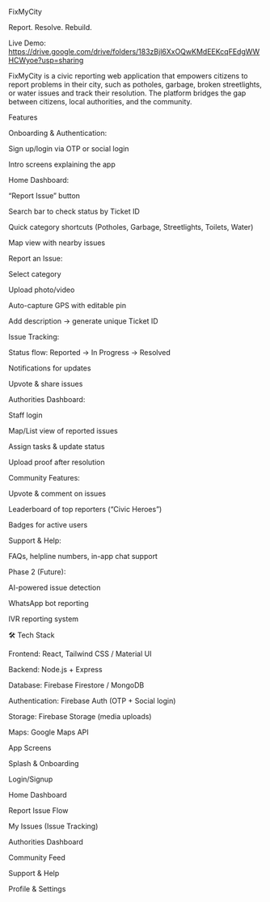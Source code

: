 FixMyCity

Report. Resolve. Rebuild.

Live Demo: https://drive.google.com/drive/folders/183zBjl6XxOQwKMdEEKcqFEdgWWHCWyoe?usp=sharing

FixMyCity is a civic reporting web application that empowers citizens to report problems in their city, such as potholes, garbage, broken streetlights, or water issues and track their resolution. The platform bridges the gap between citizens, local authorities, and the community.

Features

Onboarding & Authentication:

Sign up/login via OTP or social login

Intro screens explaining the app

Home Dashboard:

“Report Issue” button

Search bar to check status by Ticket ID

Quick category shortcuts (Potholes, Garbage, Streetlights, Toilets, Water)

Map view with nearby issues

Report an Issue:

Select category

Upload photo/video

Auto-capture GPS with editable pin

Add description → generate unique Ticket ID

Issue Tracking:

Status flow: Reported → In Progress → Resolved

Notifications for updates

Upvote & share issues

Authorities Dashboard:

Staff login

Map/List view of reported issues

Assign tasks & update status

Upload proof after resolution

Community Features:

Upvote & comment on issues

Leaderboard of top reporters (“Civic Heroes”)

Badges for active users

Support & Help:

FAQs, helpline numbers, in-app chat support

Phase 2 (Future):

AI-powered issue detection

WhatsApp bot reporting

IVR reporting system

🛠️ Tech Stack

Frontend: React, Tailwind CSS / Material UI

Backend: Node.js + Express

Database: Firebase Firestore / MongoDB

Authentication: Firebase Auth (OTP + Social login)

Storage: Firebase Storage (media uploads)

Maps: Google Maps API

App Screens

Splash & Onboarding

Login/Signup

Home Dashboard

Report Issue Flow

My Issues (Issue Tracking)

Authorities Dashboard

Community Feed

Support & Help

Profile & Settings
